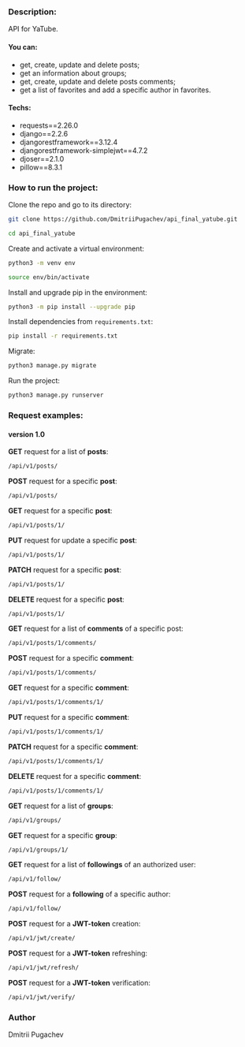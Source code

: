 ### Description:
API for YaTube.
#### You can:
  * get, create, update and delete posts;
  * get an information about groups;
  * get, create, update and delete posts comments;
  * get a list of favorites and add a specific author in favorites.
#### Techs:
  * requests==2.26.0
  * django==2.2.6
  * djangorestframework==3.12.4
  * djangorestframework-simplejwt==4.7.2
  * djoser==2.1.0
  * pillow==8.3.1
### How to run the project:
Clone the repo and go to its directory:
```bash
git clone https://github.com/DmitriiPugachev/api_final_yatube.git
```
```bash
cd api_final_yatube
```
Create and activate a virtual environment:
```bash
python3 -m venv env
```
```bash
source env/bin/activate
```
Install and upgrade pip in the environment:
```bash
python3 -m pip install --upgrade pip
```
Install dependencies from ```requirements.txt```:
```bash
pip install -r requirements.txt
```
Migrate:
```bash
python3 manage.py migrate
```
Run the project:
```bash
python3 manage.py runserver
```
### Request examples:
#### version 1.0

**GET** request for a list of **posts**:

```bash
/api/v1/posts/
```

**POST** request for a specific **post**:

```bash
/api/v1/posts/
```

**GET** request for a specific **post**:

```bash
/api/v1/posts/1/
```

**PUT** request for update a specific **post**:

```bash
/api/v1/posts/1/
```

**PATCH** request for a specific **post**:

```bash
/api/v1/posts/1/
```

**DELETE** request for a specific **post**:

```bash
/api/v1/posts/1/
```

**GET** request for a list of **comments** of a specific post:

```bash
/api/v1/posts/1/comments/
```

**POST** request for a specific **comment**:

```bash
/api/v1/posts/1/comments/
```

**GET** request for a specific **comment**:

```bash
/api/v1/posts/1/comments/1/
```

**PUT** request for a specific **comment**:

```bash
/api/v1/posts/1/comments/1/
```

**PATCH** request for a specific **comment**:

```bash
/api/v1/posts/1/comments/1/
```

**DELETE** request for a specific **comment**:

```bash
/api/v1/posts/1/comments/1/
```

**GET** request for a list of **groups**:

```bash
/api/v1/groups/
```

**GET** request for a specific **group**:

```bash
/api/v1/groups/1/
```

**GET** request for a list of **followings** of an authorized user:

```bash
/api/v1/follow/
```

**POST** request for a **following** of a specific author:

```bash
/api/v1/follow/
```

**POST** request for a **JWT-token** creation:

```bash
/api/v1/jwt/create/
```

**POST** request for a **JWT-token** refreshing:

```bash
/api/v1/jwt/refresh/
```

**POST** request for a **JWT-token** verification:

```bash
/api/v1/jwt/verify/
```

### Author
Dmitrii Pugachev
